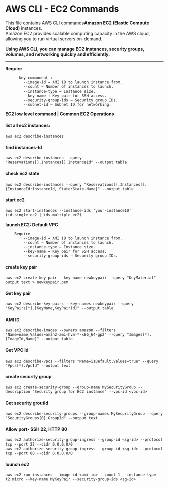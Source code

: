 # AWS CLI - EC2 Commands

This file contains AWS CLI commands**Amazon EC2 (Elastic Compute Cloud)** instances.  
Amazon EC2 provides scalable computing capacity in the AWS cloud, allowing you to run virtual servers on-demand.

**Using AWS CLI, you can manage EC2 instances, security groups, volumes, and networking quickly and efficiently.**

---

**Require**
```
    --key component : 
        --image-id → AMI ID to launch instance from.
        --count → Number of instances to launch.
        --instance-type → Instance size.
        --key-name → Key pair for SSH access.
        --security-group-ids → Security group IDs.
        --subnet-id → Subnet ID for networking.  
```

**EC2 low level command | Common EC2 Operations**

#### list all ec2 instances:
    aws ec2 describe-instances

#### find instances-Id
    aws ec2 describe-instances --query "Reservations[].Instances[].InstanceId" --output table

#### check ec2 state
    aws ec2 describe-instances --query "Reservations[].Instances[].{InstanceId:InstanceId, State:State.Name}" --output table

#### start ec2
    aws ec2 start-instances --instance-ids 'your-instanceID'                (id-single ec2 | ids-multiple ec2)

**launch EC2: Default VPC**
```
    Require
        --image-id → AMI ID to launch instance from.
        --count → Number of instances to launch.
        --instance-type → Instance size.
        --key-name → Key pair for SSH access.
        --security-group-ids → Security group IDs.
```

#### create key pair
    aws ec2 create-key-pair --key-name newkeypair --query "KeyMaterial" --output text > newkeypair.pem

#### Get key pair
    aws ec2 describe-key-pairs --key-names newkeypair --query "KeyPairs[*].[KeyName,KeyPairId]" --output table

#### AMI ID
    aws ec2 describe-images --owners amazon --filters "Name=name,Values=amzn2-ami-hvm-*-x86_64-gp2" --query "Images[*].[ImageId,Name]" --output table

#### Get VPC Id
    aws ec2 describe-vpcs --filters "Name=isDefault,Values=true" --query "Vpcs[*].VpcId" --output text

#### create security group
    aws ec2 create-security-group --group-name MySecurityGroup --description "Security group for EC2 instance" --vpc-id <vpc-id>

#### Get security groutId
    aws ec2 describe-security-groups --group-names MySecurityGroup --query "SecurityGroups[0].GroupId" --output text

#### Allow port- SSH 22, HTTP 80
    aws ec2 authorize-security-group-ingress --group-id <sg-id> --protocol tcp --port 22 --cidr 0.0.0.0/0
    aws ec2 authorize-security-group-ingress --group-id <sg-id> --protocol tcp --port 80 --cidr 0.0.0.0/0

#### lounch ec2
    aws ec2 run-instances --image-id <ami-id> --count 1 --instance-type t2.micro --key-name MyKeyPair --security-group-ids <sg-id>